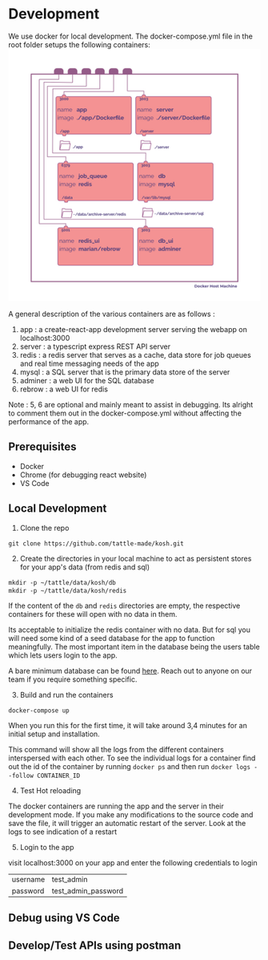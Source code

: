 # Development
We use docker for local development. The docker-compose.yml file in the root folder setups the following containers:
![containers](images/docker-diag-local.jpg)

A general description of the various containers are as follows :
1. app : a create-react-app development server serving the webapp on localhost:3000
2. server : a typescript express REST API server
3. redis : a redis server that serves as a cache, data store for job queues and real time messaging needs of the app
4. mysql : a SQL server that is the primary data store of the server
5. adminer : a web UI for the SQL database
6. rebrow : a web UI for redis

Note : 5, 6 are optional and mainly meant to assist in debugging. Its alright to comment them out in the docker-compose.yml without affecting the performance of the app.

## Prerequisites
- Docker
- Chrome (for debugging react website)
- VS Code

## Local Development
1. Clone the repo

```
git clone https://github.com/tattle-made/kosh.git
```

2. Create the directories in your local machine to act as persistent stores for your app's data (from redis and sql)

```
mkdir -p ~/tattle/data/kosh/db
mkdir -p ~/tattle/data/kosh/redis
```
If the content of the `db` and `redis` directories are empty, the respective containers for these will open with no data in them.

Its acceptable to initialize the redis container with no data. But for sql you will need some kind of a seed database for the app to function meaningfully. The most important item in the database being the users table which lets users login to the app.

A bare minimum database can be found [here](https://tattle-media.s3.amazonaws.com/shell_server.sql). Reach out to anyone on our team if you require something specific.

3. Build and run the containers
```
docker-compose up
```
When you run this for the first time, it will take around 3,4 minutes for an initial setup and installation.

This command will show all the logs from the different containers interspersed with each other. To see the individual logs for a container find out the id of the container by running `docker ps` and then run `docker logs --follow CONTAINER_ID`

4. Test Hot reloading

The docker containers are running the app and the server in their development mode. If you make any modifications to the source code and save the file, it will trigger an automatic restart of the server. Look at the logs to see indication of a restart

5. Login to the app

visit localhost:3000 on your app and enter the following credentials to login

|               |        |
| --------------|--------|
| username      | test_admin  |
| password      | test_admin_password |


## Debug using VS Code

## Develop/Test APIs using postman
